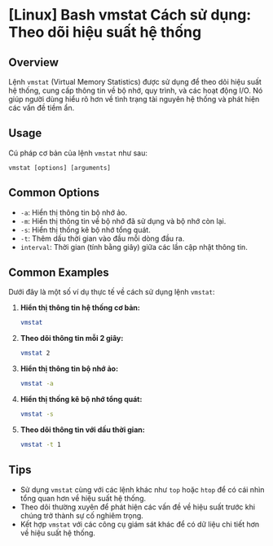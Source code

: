 # [Linux] Bash vmstat Cách sử dụng: Theo dõi hiệu suất hệ thống

## Overview
Lệnh `vmstat` (Virtual Memory Statistics) được sử dụng để theo dõi hiệu suất hệ thống, cung cấp thông tin về bộ nhớ, quy trình, và các hoạt động I/O. Nó giúp người dùng hiểu rõ hơn về tình trạng tài nguyên hệ thống và phát hiện các vấn đề tiềm ẩn.

## Usage
Cú pháp cơ bản của lệnh `vmstat` như sau:
```
vmstat [options] [arguments]
```

## Common Options
- `-a`: Hiển thị thông tin bộ nhớ ảo.
- `-m`: Hiển thị thông tin về bộ nhớ đã sử dụng và bộ nhớ còn lại.
- `-s`: Hiển thị thống kê bộ nhớ tổng quát.
- `-t`: Thêm dấu thời gian vào đầu mỗi dòng đầu ra.
- `interval`: Thời gian (tính bằng giây) giữa các lần cập nhật thông tin.

## Common Examples
Dưới đây là một số ví dụ thực tế về cách sử dụng lệnh `vmstat`:

1. **Hiển thị thông tin hệ thống cơ bản:**
   ```bash
   vmstat
   ```

2. **Theo dõi thông tin mỗi 2 giây:**
   ```bash
   vmstat 2
   ```

3. **Hiển thị thông tin bộ nhớ ảo:**
   ```bash
   vmstat -a
   ```

4. **Hiển thị thống kê bộ nhớ tổng quát:**
   ```bash
   vmstat -s
   ```

5. **Theo dõi thông tin với dấu thời gian:**
   ```bash
   vmstat -t 1
   ```

## Tips
- Sử dụng `vmstat` cùng với các lệnh khác như `top` hoặc `htop` để có cái nhìn tổng quan hơn về hiệu suất hệ thống.
- Theo dõi thường xuyên để phát hiện các vấn đề về hiệu suất trước khi chúng trở thành sự cố nghiêm trọng.
- Kết hợp `vmstat` với các công cụ giám sát khác để có dữ liệu chi tiết hơn về hiệu suất hệ thống.